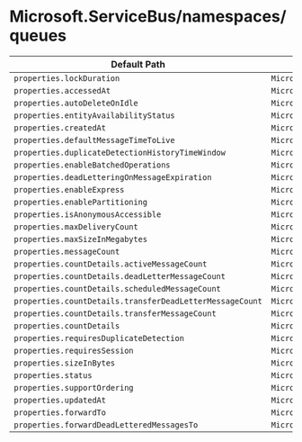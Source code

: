# Microsoft.ServiceBus/namespaces/queues

| Default Path | Alias |
|---|---|
| `properties.lockDuration` | `Microsoft.ServiceBus/namespaces/queues/lockDuration` |
| `properties.accessedAt` | `Microsoft.ServiceBus/namespaces/queues/accessedAt` |
| `properties.autoDeleteOnIdle` | `Microsoft.ServiceBus/namespaces/queues/autoDeleteOnIdle` |
| `properties.entityAvailabilityStatus` | `Microsoft.ServiceBus/namespaces/queues/entityAvailabilityStatus` |
| `properties.createdAt` | `Microsoft.ServiceBus/namespaces/queues/createdAt` |
| `properties.defaultMessageTimeToLive` | `Microsoft.ServiceBus/namespaces/queues/defaultMessageTimeToLive` |
| `properties.duplicateDetectionHistoryTimeWindow` | `Microsoft.ServiceBus/namespaces/queues/duplicateDetectionHistoryTimeWindow` |
| `properties.enableBatchedOperations` | `Microsoft.ServiceBus/namespaces/queues/enableBatchedOperations` |
| `properties.deadLetteringOnMessageExpiration` | `Microsoft.ServiceBus/namespaces/queues/deadLetteringOnMessageExpiration` |
| `properties.enableExpress` | `Microsoft.ServiceBus/namespaces/queues/enableExpress` |
| `properties.enablePartitioning` | `Microsoft.ServiceBus/namespaces/queues/enablePartitioning` |
| `properties.isAnonymousAccessible` | `Microsoft.ServiceBus/namespaces/queues/isAnonymousAccessible` |
| `properties.maxDeliveryCount` | `Microsoft.ServiceBus/namespaces/queues/maxDeliveryCount` |
| `properties.maxSizeInMegabytes` | `Microsoft.ServiceBus/namespaces/queues/maxSizeInMegabytes` |
| `properties.messageCount` | `Microsoft.ServiceBus/namespaces/queues/messageCount` |
| `properties.countDetails.activeMessageCount` | `Microsoft.ServiceBus/namespaces/queues/countDetails.activeMessageCount` |
| `properties.countDetails.deadLetterMessageCount` | `Microsoft.ServiceBus/namespaces/queues/countDetails.deadLetterMessageCount` |
| `properties.countDetails.scheduledMessageCount` | `Microsoft.ServiceBus/namespaces/queues/countDetails.scheduledMessageCount` |
| `properties.countDetails.transferDeadLetterMessageCount` | `Microsoft.ServiceBus/namespaces/queues/countDetails.transferDeadLetterMessageCount` |
| `properties.countDetails.transferMessageCount` | `Microsoft.ServiceBus/namespaces/queues/countDetails.transferMessageCount` |
| `properties.countDetails` | `Microsoft.ServiceBus/namespaces/queues/countDetails` |
| `properties.requiresDuplicateDetection` | `Microsoft.ServiceBus/namespaces/queues/requiresDuplicateDetection` |
| `properties.requiresSession` | `Microsoft.ServiceBus/namespaces/queues/requiresSession` |
| `properties.sizeInBytes` | `Microsoft.ServiceBus/namespaces/queues/sizeInBytes` |
| `properties.status` | `Microsoft.ServiceBus/namespaces/queues/status` |
| `properties.supportOrdering` | `Microsoft.ServiceBus/namespaces/queues/supportOrdering` |
| `properties.updatedAt` | `Microsoft.ServiceBus/namespaces/queues/updatedAt` |
| `properties.forwardTo` | `Microsoft.ServiceBus/namespaces/queues/forwardTo` |
| `properties.forwardDeadLetteredMessagesTo` | `Microsoft.ServiceBus/namespaces/queues/forwardDeadLetteredMessagesTo` |

